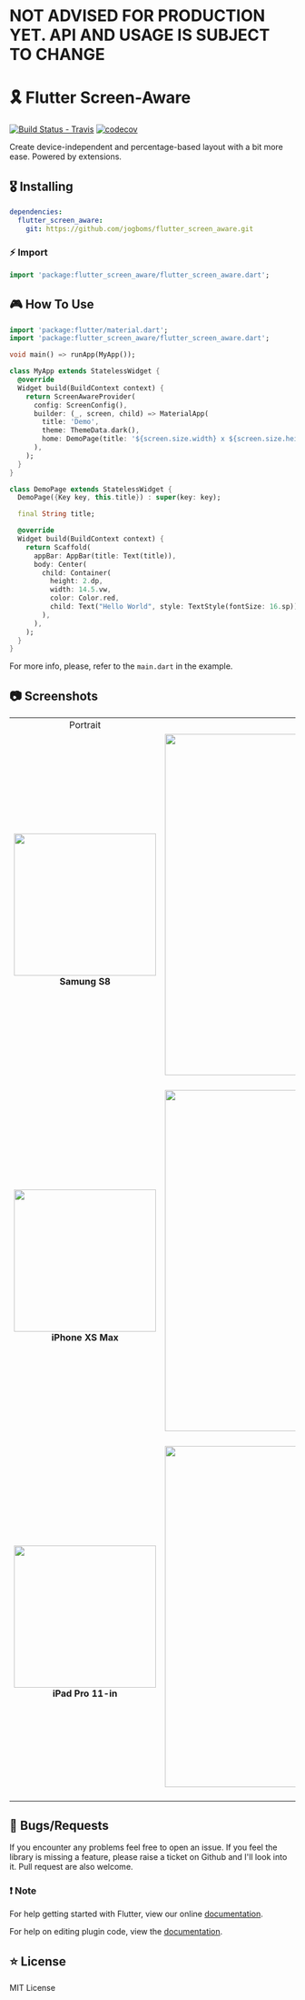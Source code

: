 # NOT ADVISED FOR PRODUCTION YET. API AND USAGE IS SUBJECT TO CHANGE

# 🎗 Flutter Screen-Aware

[![Build Status - Travis](https://travis-ci.org/jogboms/flutter_screen_aware.svg?branch=master)](https://travis-ci.org/jogboms/flutter_screen_aware) [![codecov](https://codecov.io/gh/jogboms/flutter_screen_aware/branch/master/graph/badge.svg)](https://codecov.io/gh/jogboms/flutter_screen_aware)

Create device-independent and percentage-based layout with a bit more ease. Powered by extensions. 

## 🎖 Installing

```yaml
dependencies:
  flutter_screen_aware: 
    git: https://github.com/jogboms/flutter_screen_aware.git
```

### ⚡️ Import

```dart
import 'package:flutter_screen_aware/flutter_screen_aware.dart';
```

## 🎮 How To Use

```dart
import 'package:flutter/material.dart';
import 'package:flutter_screen_aware/flutter_screen_aware.dart';

void main() => runApp(MyApp());

class MyApp extends StatelessWidget {
  @override
  Widget build(BuildContext context) {
    return ScreenAwareProvider(
      config: ScreenConfig(),
      builder: (_, screen, child) => MaterialApp(
        title: 'Demo',
        theme: ThemeData.dark(),
        home: DemoPage(title: '${screen.size.width} x ${screen.size.height}'),
      ),
    );
  }
}

class DemoPage extends StatelessWidget {
  DemoPage({Key key, this.title}) : super(key: key);

  final String title;

  @override
  Widget build(BuildContext context) {
    return Scaffold(
      appBar: AppBar(title: Text(title)),
      body: Center(
        child: Container(
          height: 2.dp,
          width: 14.5.vw,
          color: Color.red,
          child: Text("Hello World", style: TextStyle(fontSize: 16.sp)),
        ),
      ),
    );
  }
}
```

For more info, please, refer to the `main.dart` in the example.

## 📷 Screenshots

<table>
  <tr>
    <td align="center">Portrait</td>
    <td align="center">Landscape</td>
  </tr>
  <tr>
    <td align="center">
      <img src="https://raw.githubusercontent.com/jogboms/flutter_screen_aware/master/screenshots/s8-portrait.png" width="250px">
      <br/><strong>Samung S8</strong>
    </td>
    <td align="center">
      <img src="https://raw.githubusercontent.com/jogboms/flutter_screen_aware/master/screenshots/s8-landscape.png" width="600px">
      <br/><strong>Samung S8</strong>
    </td>
   </tr>
   <tr>
    <td align="center">
      <img src="https://raw.githubusercontent.com/jogboms/flutter_screen_aware/master/screenshots/xsmax-portrait.png" width="250px">
      <br/><strong>iPhone XS Max</strong>
    </td>
    <td align="center">
      <img src="https://raw.githubusercontent.com/jogboms/flutter_screen_aware/master/screenshots/xsmax-landscape.png" width="600px">
      <br/><strong>iPhone XS Max</strong>
    </td>
  </tr>
  <tr>
    <td align="center">
      <img src="https://raw.githubusercontent.com/jogboms/flutter_screen_aware/master/screenshots/ipad-portrait.png" width="250px">
      <br/><strong>iPad Pro 11-in</strong>
    </td>
    <td align="center">
      <img src="https://raw.githubusercontent.com/jogboms/flutter_screen_aware/master/screenshots/ipad-landscape.png" width="600px">
      <br/><strong>iPad Pro 11-in</strong>
    </td>
  </tr>
</table>

## 🐛 Bugs/Requests

If you encounter any problems feel free to open an issue. If you feel the library is
missing a feature, please raise a ticket on Github and I'll look into it.
Pull request are also welcome.

### ❗️ Note

For help getting started with Flutter, view our online
[documentation](https://flutter.io/).

For help on editing plugin code, view the [documentation](https://flutter.io/platform-plugins/#edit-code).


## ⭐️ License

MIT License
